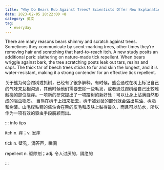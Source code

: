 ```yaml
---
title: "Why Do Bears Rub Against Trees? Scientists Offer New Explanation."
date: 2023-02-05 20:22:00 +8
category: 英文
tag:
  - everyday
---
```


There are many reasons bears shimmy and scratch against trees. Sometimes they communicate by scent-marking trees, other times they’re removing hair and scratching that hard-to-reach itch. A new study posits an additional perk: slathering on nature-made tick repellent. When bears wriggle against bark, the tree scratching posts leak out tars, resins and saps. The thick tar of beech trees sticks to fur and skin the longest, and it is water-resistant, making it a strong contender for an effective tick repellent.

关于熊为何会蹭树或抓树，已经有了很多解释。有时候，熊会通过在树上标记自己的气味来互相沟通，其他时候他们需要去除一些毛发，或者通过蹭树给自己比较难触碰的部位挠痒。一项新的研究提出了一项蹭树的新好处：可以让身上沾满自然形成的驱虫物质。 当熊在树干上扭来扭去，树干被划破的部分就会溢出焦油、树脂和树液。山毛榉粘稠的焦油会在熊的皮毛和皮肤上黏得最久，而且可以防水，所以作为一项有效的驱虫手段脱颖而出。

::: info tips

itch n. 痒；v. 发痒

tick n. 壁虱，滴答声，瞬间

repellent n. 驱除剂；adj. 令人讨厌的，隔绝的

:::
